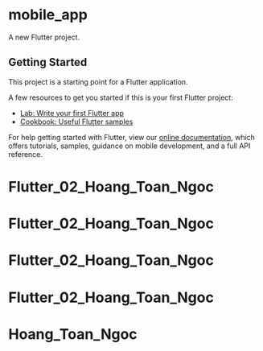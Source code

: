 # mobile_app

A new Flutter project.

## Getting Started

This project is a starting point for a Flutter application.

A few resources to get you started if this is your first Flutter project:

- [Lab: Write your first Flutter app](https://flutter.dev/docs/get-started/codelab)
- [Cookbook: Useful Flutter samples](https://flutter.dev/docs/cookbook)

For help getting started with Flutter, view our
[online documentation](https://flutter.dev/docs), which offers tutorials,
samples, guidance on mobile development, and a full API reference.
# Flutter_02_Hoang_Toan_Ngoc
# Flutter_02_Hoang_Toan_Ngoc
# Flutter_02_Hoang_Toan_Ngoc
# Flutter_02_Hoang_Toan_Ngoc
# Hoang_Toan_Ngoc
